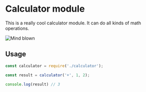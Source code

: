 # Calculator module

This is a really cool calculator module. It can do all kinds of math operations.

![Mind blown](https://media.giphy.com/media/26ufdipQqU2lhNA4g/giphy.gif)

## Usage

```js
const calculator = require('./calculator');

const result = calculator('+', 1, 2);

console.log(result) // 3
```
